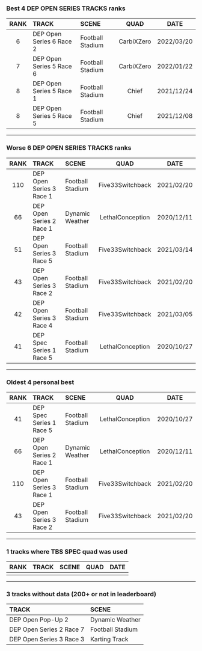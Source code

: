 ### Best 4 DEP OPEN SERIES TRACKS ranks
|RANK|TRACK|SCENE|QUAD|DATE|
|:---:|:---|:---|:---:|:---:|
|6|DEP Open Series 6 Race 2|Football Stadium|CarbiXZero|2022/03/20|
|7|DEP Open Series 5 Race 6|Football Stadium|CarbiXZero|2022/01/22|
|8|DEP Open Series 5 Race 1|Football Stadium|Chief|2021/12/24|
|8|DEP Open Series 5 Race 5|Football Stadium|Chief|2021/12/08|
---
### Worse 6 DEP OPEN SERIES TRACKS ranks
|RANK|TRACK|SCENE|QUAD|DATE|
|:---:|:---|:---|:---:|:---:|
|110|DEP Open Series 3 Race 1|Football Stadium|Five33Switchback|2021/02/20|
|66|DEP Open Series 2 Race 1|Dynamic Weather|LethalConception|2020/12/11|
|51|DEP Open Series 3 Race 5|Football Stadium|Five33Switchback|2021/03/14|
|43|DEP Open Series 3 Race 2|Football Stadium|Five33Switchback|2021/02/20|
|42|DEP Open Series 3 Race 4|Football Stadium|Five33Switchback|2021/03/05|
|41|DEP Spec Series 1 Race 5|Football Stadium|LethalConception|2020/10/27|
---
### Oldest 4 personal best
|RANK|TRACK|SCENE|QUAD|DATE|
|:---:|:---|:---|:---:|:---:|
|41|DEP Spec Series 1 Race 5|Football Stadium|LethalConception|2020/10/27|
|66|DEP Open Series 2 Race 1|Dynamic Weather|LethalConception|2020/12/11|
|110|DEP Open Series 3 Race 1|Football Stadium|Five33Switchback|2021/02/20|
|43|DEP Open Series 3 Race 2|Football Stadium|Five33Switchback|2021/02/20|
---
### 1 tracks where TBS SPEC quad was used
|RANK|TRACK|SCENE|QUAD|DATE|
|:---:|:---|:---|:---:|:---:|
||||||
---
### 3 tracks without data (200+ or not in leaderboard)
|TRACK|SCENE|
|:---|:---|
|DEP Open Pop-Up 2|Dynamic Weather|
|DEP Open Series 2 Race 7|Football Stadium|
|DEP Open Series 3 Race 3|Karting Track|
